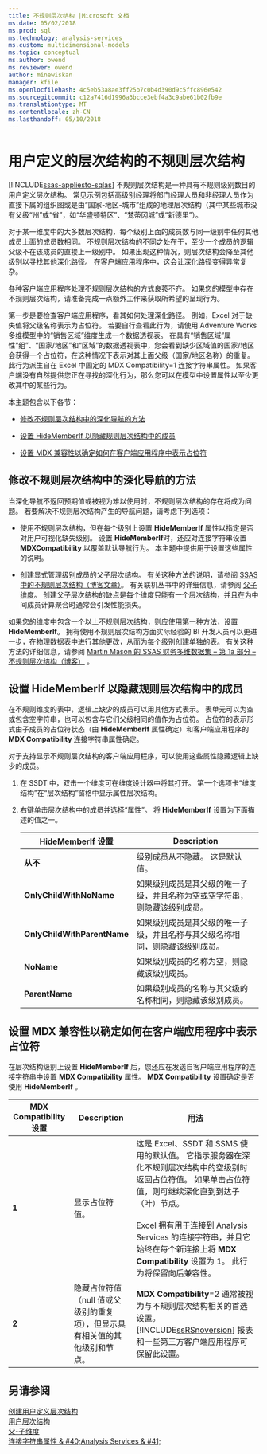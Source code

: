 ```yaml
---
title: 不规则层次结构 |Microsoft 文档
ms.date: 05/02/2018
ms.prod: sql
ms.technology: analysis-services
ms.custom: multidimensional-models
ms.topic: conceptual
ms.author: owend
ms.reviewer: owend
author: minewiskan
manager: kfile
ms.openlocfilehash: 4c5eb53a8ae3ff25b7c0b4d390d9c5ffc896e542
ms.sourcegitcommit: c12a7416d1996a3bcce3ebf4a3c9abe61b02fb9e
ms.translationtype: MT
ms.contentlocale: zh-CN
ms.lasthandoff: 05/10/2018
---
```

# <a name="user-defined-hierarchies---ragged-hierarchies"></a>用户定义的层次结构的不规则层次结构
[!INCLUDE[ssas-appliesto-sqlas](../../includes/ssas-appliesto-sqlas.md)]
  不规则层次结构是一种具有不规则级别数目的用户定义层次结构。 常见示例包括高级别经理将部门经理人员和非经理人员作为直接下属的组织图或是由“国家-地区-城市”组成的地理层次结构（其中某些城市没有父级“州”或“省”，如“华盛顿特区”、“梵蒂冈城”或“新德里”）。  
  
 对于某一维度中的大多数层次结构，每个级别上面的成员数与同一级别中任何其他成员上面的成员数相同。 不规则层次结构的不同之处在于，至少一个成员的逻辑父级不在该成员的直接上一级别中。 如果出现这种情况，则层次结构会降至其他级别以寻找其他深化路径。 在客户端应用程序中，这会让深化路径变得异常复杂。  
  
 各种客户端应用程序处理不规则层次结构的方式良莠不齐。 如果您的模型中存在不规则层次结构，请准备完成一点额外工作来获取所希望的呈现行为。  
  
 第一步是要检查客户端应用程序，看其如何处理深化路径。 例如，Excel 对于缺失值将父级名称表示为占位符。 若要自行查看此行为，请使用 Adventure Works 多维模型中的“销售区域”维度生成一个数据透视表。 在具有“销售区域”属性“组”、“国家/地区”和“区域”的数据透视表中，您会看到缺少区域值的国家/地区会获得一个占位符，在这种情况下表示对其上面父级（国家/地区名称）的重复。 此行为派生自在 Excel 中固定的 MDX Compatibility=1 连接字符串属性。 如果客户端没有自然提供您正在寻找的深化行为，那么您可以在模型中设置属性以至少更改其中的某些行为。  
  
 本主题包含以下各节：  
  
-   [修改不规则层次结构中的深化导航的方法](#bkmk_approach)  
  
-   [设置 HideMemberIf 以隐藏规则层次结构中的成员](#bkmk_Hide)  
  
-   [设置 MDX 兼容性以确定如何在客户端应用程序中表示占位符](#bkmk_Mdx)  
  
##  <a name="bkmk_approach"></a> 修改不规则层次结构中的深化导航的方法  
 当深化导航不返回预期值或被视为难以使用时，不规则层次结构的存在将成为问题。 若要解决不规则层次结构产生的导航问题，请考虑下列选项：  
  
-   使用不规则层次结构，但在每个级别上设置 **HideMemberIf** 属性以指定是否对用户可视化缺失级别。 设置 **HideMemberIf**时，还应对连接字符串设置 **MDXCompatibility** 以覆盖默认导航行为。 本主题中提供用于设置这些属性的说明。  
  
-   创建显式管理级别成员的父子层次结构。 有关这种方法的说明，请参阅 [SSAS 中的不规则层次结构（博客文章）](http://dwbi1.wordpress.com/2011/03/30/ragged-hierarchy-in-ssas/)。 有关联机丛书中的详细信息，请参阅 [父子维度](../../analysis-services/multidimensional-models/parent-child-dimension.md)。 创建父子层次结构的缺点是每个维度只能有一个层次结构，并且在为中间成员计算聚合时通常会引发性能损失。  
  
 如果您的维度中包含一个以上不规则层次结构，则应使用第一种方法，设置 **HideMemberIf**。 拥有使用不规则层次结构方面实际经验的 BI 开发人员可以更进一步，在物理数据表中进行其他更改，从而为每个级别创建单独的表。 有关这种方法的详细信息，请参阅 [Martin Mason 的 SSAS 财务多维数据集 – 第 1a 部分 – 不规则层次结构（博客）](http://martinmason.wordpress.com/2012/03/03/the-ssas-financial-cubepart-1aragged-hierarchies-cont/) 。  
  
##  <a name="bkmk_Hide"></a> 设置 HideMemberIf 以隐藏规则层次结构中的成员  
 在不规则维度的表中，逻辑上缺少的成员可以用其他方式表示。 表单元可以为空或包含空字符串，也可以包含与它们父级相同的值作为占位符。 占位符的表示形式由子成员的占位符状态（由 **HideMemberIf** 属性确定）和客户端应用程序的 **MDX Compatibility** 连接字符串属性确定。  
  
 对于支持显示不规则层次结构的客户端应用程序，可以使用这些属性隐藏逻辑上缺少的成员。  
  
1.  在 SSDT 中，双击一个维度可在维度设计器中将其打开。 第一个选项卡“维度结构”在“层次结构”窗格中显示属性层次结构。  
  
2.  右键单击层次结构中的成员并选择“属性”。 将 **HideMemberIf** 设置为下面描述的值之一。  
  
    |HideMemberIf 设置|Description|  
    |--------------------------|-----------------|  
    |**从不**|级别成员从不隐藏。 这是默认值。|  
    |**OnlyChildWithNoName**|如果级别成员是其父级的唯一子级，并且名称为空或空字符串，则隐藏该级别成员。|  
    |**OnlyChildWithParentName**|如果级别成员是其父级的唯一子级，并且名称与其父级名称相同，则隐藏该级别成员。|  
    |**NoName**|如果级别成员的名称为空，则隐藏该级别成员。|  
    |**ParentName**|如果级别成员的名称与其父级的名称相同，则隐藏该级别成员。|  
  
##  <a name="bkmk_Mdx"></a> 设置 MDX 兼容性以确定如何在客户端应用程序中表示占位符  
 在层次结构级别上设置 **HideMemberIf** 后，您还应在发送自客户端应用程序的连接字符串中设置 **MDX Compatibility** 属性。 **MDX Compatibility** 设置确定是否使用 **HideMemberIf** 。  
  
|MDX Compatibility 设置|Description|用法|  
|-------------------------------|-----------------|-----------|  
|**1**|显示占位符值。|这是 Excel、SSDT 和 SSMS 使用的默认值。 它指示服务器在深化不规则层次结构中的空级别时返回占位符值。 如果单击占位符值，则可继续深化直到到达子（叶）节点。<br /><br /> Excel 拥有用于连接到 Analysis Services 的连接字符串，并且它始终在每个新连接上将 **MDX Compatibility** 设置为 1。 此行为将保留向后兼容性。|  
|**2**|隐藏占位符值（null 值或父级别的重复项），但显示具有相关值的其他级别和节点。|**MDX Compatibility**=2 通常被视为与不规则层次结构相关的首选设置。 [!INCLUDE[ssRSnoversion](../../includes/ssrsnoversion-md.md)] 报表和一些第三方客户端应用程序可保留此设置。|  
  
## <a name="see-also"></a>另请参阅  
 [创建用户定义层次结构](../../analysis-services/multidimensional-models/user-defined-hierarchies-create.md)   
 [用户层次结构](../../analysis-services/multidimensional-models-olap-logical-dimension-objects/user-hierarchies.md)   
 [父-子维度](../../analysis-services/multidimensional-models/parent-child-dimension.md)   
 [连接字符串属性 & #40;Analysis Services & #41;](../../analysis-services/instances/connection-string-properties-analysis-services.md)  
  
  
